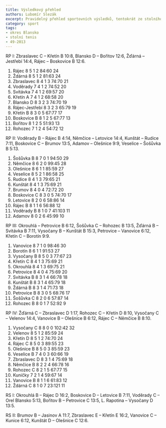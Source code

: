 ```yaml
---
title: Výsledkový přehled
authors: Lubomír Slezák
excerpt: Pravidelný přehled sportovních výsledků, tentokrát ze stolního tenisu.
category: sport
tags:
- okres Blansko
- stolní tenis
- 49-2013
---
```


RP I: Zbraslavec C – Křetín B 10:8, Blansko D – Bořitov 12:6, Žďárná – Jestřebí 14:4, Rájec – Boskovice B 12:6.

1. Rájec 8 5 1 2 84:60 24 
2. Ždárná 8 5 1 2 81:63 24 
3. Zbraslavec 8 4 1 3 74:70 21 
4. Voděrady 7 4 1 2 74:52 20 
5. Svitávka 7 4 1 2 69:57 20 
6. Křetín A 7 4 1 2 68:58 20 
7. Blansko D 8 3 2 3 74:70 19 
8. Rájec-Jestřebí 8 3 2 3 65:79 19 
9. Křetín B 8 3 0 5 67:77 17 
10. Boskovice B 8 1 2 5 67:77 13 
11. Bořitov 8 1 2 5 51:93 13 
12. Rohozec 7 1 2 4 54:72 12 

RP II: Voděrady B – Rájec B 4:14, Němčice – Letovice 14:4, Kunštát – Rudice 7:11, Boskovice C – Brumov 13:5, Adamov – Olešnice 9:9, Veselice – Šošůvka B 5:13.

1. Šošůvka B 8 7 0 1 94:50 29 
2. Němčice 8 6 2 0 99:45 28 
3. Olešnice 8 6 1 1 85:59 27 
4. Veselice 8 5 2 1 86:58 25 
5. Rudice 8 4 1 3 79:65 21 
6. Kunštát 8 4 1 3 75:69 21 
7. Brumov 8 4 0 4 72:72 20 
8. Boskovice C 8 3 0 5 74:70 17 
9. Letovice 8 2 0 6 58:86 14 
10. Rájec B 8 1 1 6 56:88 12 
11. Voděrady B 8 1 0 7 41:103 11 
12. Adamov 8 0 2 6 45:99 10 

RP III: Okrouhlá – Petrovice B 6:12, Šošůvka C – Rohozec B 13:5, Žďárná B – Svitávka B 7:11, Vysočany B – Kunštát B 15:3, Petrovice – Vanovice 6:12, Křetín C – Borotín 9:9.

1. Vanovice 8 7 1 0 98:46 30 
2. Borotín 8 6 1 1 91:53 27 
3. Vysočany B 8 5 0 3 77:67 23 
4. Křetín C 8 4 1 3 75:69 21 
5. Okrouhlá 8 4 1 3 69:75 21 
6. Petrovice 8 4 0 4 75:69 20 
7. Svitávka B 8 3 1 4 66:78 18 
8. Kunštát B 8 3 1 4 65:79 18 
9. Ždárná B 8 3 1 4 71:73 18 
10. Petrovice B 8 3 0 5 68:76 17 
11. Šošůvka C 8 2 0 6 57:87 14 
12. Rohozec B 8 0 1 7 52:92 9 

RP IV: Žďárná C – Zbraslavec D 1:17, Rohozec C – Křetín D 8:10, Vysočany C – Velenov 14:4, Vanovice B – Olešnice B 6:12, Rájec C – Němčice B 8:10.

1. Vysočany C 8 8 0 0 102:42 32 
2. Velenov 8 5 1 2 85:59 24 
3. Křetín D 8 5 1 2 74:70 24 
4. Rájec C 8 5 0 3 89:55 23 
5. Olešnice B 8 5 0 3 85:59 23 
6. Veselice B 7 4 0 3 60:66 19 
7. Zbraslavec D 8 3 1 4 75:69 18 
8. Němčice B 8 2 2 4 66:78 16 
9. Rohozec C 8 2 1 5 67:77 15 
10. Kuničky 7 2 1 4 59:67 14 
11. Vanovice B 8 1 1 6 61:83 12 
12. Ždárná C 8 1 0 7 23:121 11 

RS I: Okrouhlá B – Rájec D 16:2, Boskovice D – Letovice B 7:11, Voděrady C – Orel Blansko 5:13, Bořitov B – Petrovice C 13:5, L. Rapotina – Vysočany D 13:5.

RS II: Brumov B – Jasinov A 11:7, Zbraslavec E – Křetín E 16:2, Vanovice C – Kunice 6:12, Kunštát D – Olešnice C 12:6.